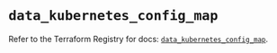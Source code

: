 # `data_kubernetes_config_map`

Refer to the Terraform Registry for docs: [`data_kubernetes_config_map`](https://registry.terraform.io/providers/hashicorp/kubernetes/2.31.0/docs/data-sources/config_map).
